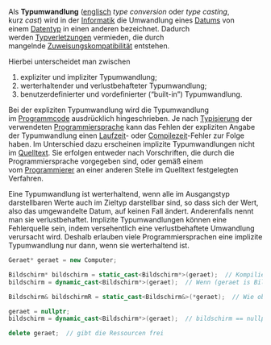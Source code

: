 Als **Typumwandlung** ([englisch](https://de.wikipedia.org/wiki/Englische_Sprache "Englische Sprache") _type conversion_ oder _type casting_, kurz _cast_) wird in der [Informatik](https://de.wikipedia.org/wiki/Informatik "Informatik") die Umwandlung eines [Datums](https://de.wikipedia.org/wiki/Daten "Daten") von einem [Datentyp](https://de.wikipedia.org/wiki/Datentyp "Datentyp") in einen anderen bezeichnet. Dadurch werden [Typverletzungen](https://de.wikipedia.org/wiki/Typverletzung "Typverletzung") vermieden, die durch mangelnde [Zuweisungskompatibilität](https://de.wikipedia.org/wiki/Zuweisungskompatibilit%C3%A4t "Zuweisungskompatibilität") entstehen.

Hierbei unterscheidet man zwischen

1. expliziter und impliziter Typumwandlung;
2. werterhaltender und verlustbehafteter Typumwandlung;
3. benutzerdefinierter und vordefinierter (“built-in”) Typumwandlung.

Bei der expliziten Typumwandlung wird die Typumwandlung im [Programmcode](https://de.wikipedia.org/wiki/Programmcode "Programmcode") ausdrücklich hingeschrieben. Je nach [Typisierung](https://de.wikipedia.org/wiki/Typisierung_(Informatik) "Typisierung (Informatik)") der verwendeten [Programmiersprache](https://de.wikipedia.org/wiki/Programmiersprache "Programmiersprache") kann das Fehlen der expliziten Angabe der Typumwandlung einen [Laufzeit](https://de.wikipedia.org/wiki/Laufzeit_(Informatik) "Laufzeit (Informatik)")- oder [Compilezeit](https://de.wikipedia.org/wiki/Compilezeit "Compilezeit")-Fehler zur Folge haben. Im Unterschied dazu erscheinen implizite Typumwandlungen nicht im [Quelltext](https://de.wikipedia.org/wiki/Quelltext "Quelltext"). Sie erfolgen entweder nach Vorschriften, die durch die Programmiersprache vorgegeben sind, oder gemäß einem vom [Programmierer](https://de.wikipedia.org/wiki/Programmierer "Programmierer") an einer anderen Stelle im Quelltext festgelegten Verfahren.

Eine Typumwandlung ist werterhaltend, wenn alle im Ausgangstyp darstellbaren Werte auch im Zieltyp darstellbar sind, so dass sich der Wert, also das umgewandelte Datum, auf keinen Fall ändert. Anderenfalls nennt man sie verlustbehaftet. Implizite Typumwandlungen können eine Fehlerquelle sein, indem versehentlich eine verlustbehaftete Umwandlung verursacht wird. Deshalb erlauben viele Programmiersprachen eine implizite Typumwandlung nur dann, wenn sie werterhaltend ist.

```cpp
Geraet* geraet = new Computer;

Bildschirm* bildschirm = static_cast<Bildschirm*>(geraet);  // Kompiliert nur, wenn entweder Geraet or Bildschirm von der anderen oder derselben Klasse abgeleitet ist
bildschirm = dynamic_cast<Bildschirm*>(geraet);  // Wenn (geraet is Bildschirm), dann bildschirm = (Bildschirm*) geraet, sonst bildschirm = nullptr

Bildschirm& bildschirmR = static_cast<Bildschirm&>(*geraet);  // Wie oben, aber eine Exception wird geworfen, wenn ein nullptr zurückgegeben wird

geraet = nullptr;
bildschirm = dynamic_cast<Bildschirm*>(geraet);  // bildschirm == nullptr

delete geraet;  // gibt die Ressourcen frei
```